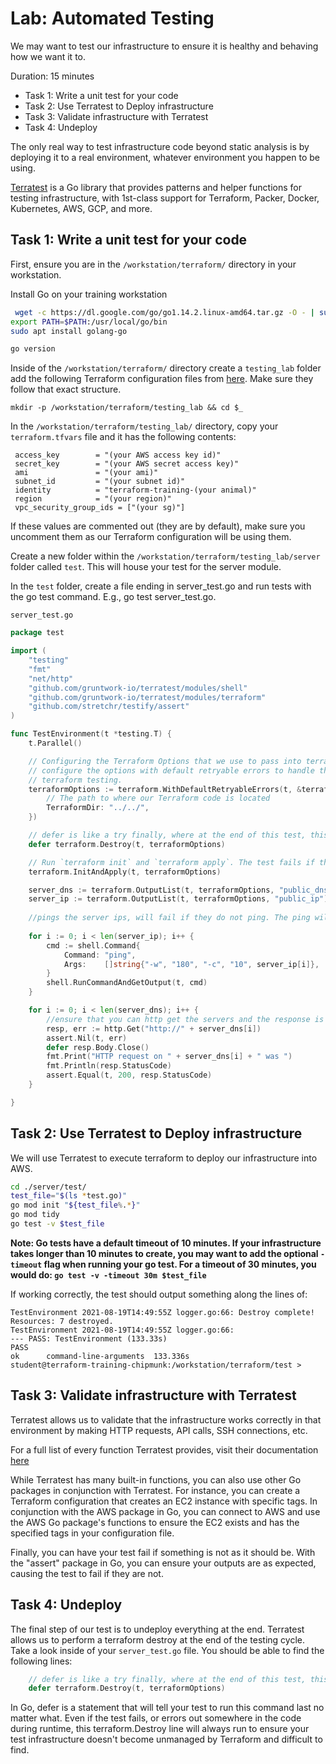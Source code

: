 # Lab: Automated Testing

We may want to test our infrastructure to ensure it is healthy and behaving how we want it to.

Duration: 15 minutes

- Task 1: Write a unit test for your code
- Task 2: Use Terratest to Deploy infrastructure
- Task 3: Validate infrastructure with Terratest
- Task 4: Undeploy

The only real way to test infrastructure code beyond static analysis is by deploying it to a real environment, whatever environment you happen to be using.

[Terratest](https://terratest.gruntwork.io) is a Go library that provides patterns and helper functions for testing infrastructure, with 1st-class support for Terraform, Packer, Docker, Kubernetes, AWS, GCP, and more.

## Task 1: Write a unit test for your code

First, ensure you are in the `/workstation/terraform/` directory in your workstation.

Install Go on your training workstation

```bash
 wget -c https://dl.google.com/go/go1.14.2.linux-amd64.tar.gz -O - | sudo tar -xz -C /usr/local
export PATH=$PATH:/usr/local/go/bin
sudo apt install golang-go
```

```bash
go version
```

Inside of the `/workstation/terraform/` directory create a `testing_lab` folder add the following Terraform configuration files from [here](https://github.com/rptcloud/terraform_training/tree/master/lab_solutions_09). Make sure they follow that exact structure.

```shell
mkdir -p /workstation/terraform/testing_lab && cd $_
```

In the `/workstation/terraform/testing_lab/` directory, copy your `terraform.tfvars` file and it has the following contents:

```hcl
 access_key        = "(your AWS access key id)"
 secret_key        = "(your AWS secret access key)"
 ami               = "(your ami)"
 subnet_id         = "(your subnet id)"
 identity          = "terraform-training-(your animal)"
 region            = "(your region)"
 vpc_security_group_ids = ["(your sg)"]
```

If these values are commented out (they are by default), make sure you uncomment them as our Terraform configuration will be using them.

Create a new folder within the `/workstation/terraform/testing_lab/server` folder called `test`. This will house your test for the server module.

In the `test` folder, create a file ending in server_test.go and run tests with the go test command. E.g., go test server_test.go.

`server_test.go`

```go
package test

import (
	"testing"
	"fmt"
	"net/http"
	"github.com/gruntwork-io/terratest/modules/shell"
	"github.com/gruntwork-io/terratest/modules/terraform"
	"github.com/stretchr/testify/assert"
)

func TestEnvironment(t *testing.T) {
	t.Parallel()

	// Configuring the Terraform Options that we use to pass into terraform. We have an environment variables map to declare env variables. We also
	// configure the options with default retryable errors to handle the most common retryable errors encountered in
	// terraform testing.
	terraformOptions := terraform.WithDefaultRetryableErrors(t, &terraform.Options{
		// The path to where our Terraform code is located
		TerraformDir: "../../",
	})

	// defer is like a try finally, where at the end of this test, this line will always run. This line calls a Terraform destroy, which always gets called.
	defer terraform.Destroy(t, terraformOptions)

	// Run `terraform init` and `terraform apply`. The test fails if there are any errors
	terraform.InitAndApply(t, terraformOptions)

	server_dns := terraform.OutputList(t, terraformOptions, "public_dns")
	server_ip := terraform.OutputList(t, terraformOptions, "public_ip")
	
	//pings the server ips, will fail if they do not ping. The ping will wait for 60 seconds to ensure the ip is ready and can be pinged.
	
	for i := 0; i < len(server_ip); i++ {
		cmd := shell.Command{
			Command: "ping",
			Args:    []string{"-w", "180", "-c", "10", server_ip[i]},
		}
		shell.RunCommandAndGetOutput(t, cmd)
	}

	for i := 0; i < len(server_dns); i++ {
		//ensure that you can http get the servers and the response is 200
		resp, err := http.Get("http://" + server_dns[i])
		assert.Nil(t, err)
		defer resp.Body.Close()
		fmt.Print("HTTP request on " + server_dns[i] + " was ")
		fmt.Println(resp.StatusCode)
		assert.Equal(t, 200, resp.StatusCode)
	}

}
```

## Task 2:  Use Terratest to Deploy infrastructure
We will use Terratest to execute terraform to deploy our infrastructure into AWS.

```bash
cd ./server/test/
test_file="$(ls *test.go)"
go mod init "${test_file%.*}"
go mod tidy
go test -v $test_file
```
**Note: Go tests have a default timeout of 10 minutes. If your infrastructure takes longer than 10 minutes to create, you may want to add the optional `-timeout` flag when running your go test. For a timeout of 30 minutes, you would do: `go test -v -timeout 30m $test_file`**

If working correctly, the test should output something along the lines of:

```
TestEnvironment 2021-08-19T14:49:55Z logger.go:66: Destroy complete! Resources: 7 destroyed.
TestEnvironment 2021-08-19T14:49:55Z logger.go:66: 
--- PASS: TestEnvironment (133.33s)
PASS
ok      command-line-arguments  133.336s
student@terraform-training-chipmunk:/workstation/terraform/test > 
```


## Task 3: Validate infrastructure with Terratest

Terratest allows us to validate that the infrastructure works correctly in that environment by making HTTP requests, API calls, SSH connections, etc.

For a full list of every function Terratest provides, visit their documentation [here](https://pkg.go.dev/github.com/gruntwork-io/terratest)

While Terratest has many built-in functions, you can also use other Go packages in conjunction with Terratest. For instance, you can create a Terraform configuration that creates an EC2 instance with specific tags. In conjunction with the AWS package in Go, you can connect to AWS and use the AWS Go package's functions to ensure the EC2 exists and has the specified tags in your configuration file.

Finally, you can have your test fail if something is not as it should be. With the "assert" package in Go, you can ensure your outputs are as expected, causing the test to fail if they are not.



## Task 4: Undeploy
The final step of our test is to undeploy everything at the end. Terratest allows us to perform a terraform destroy at the end of the testing cycle. Take a look inside of your `server_test.go` file. You should be able to find the following lines:

```go
	// defer is like a try finally, where at the end of this test, this line will always run. This line calls a Terraform destroy, which always gets called.
	defer terraform.Destroy(t, terraformOptions)
```

In Go, defer is a statement that will tell your test to run this command last no matter what. Even if the test fails, or errors out somewhere in the code during runtime, this terraform.Destroy line will always run to ensure your test infrastructure doesn't become unmanaged by Terraform and difficult to find.

